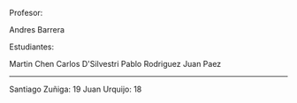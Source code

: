Profesor:

Andres Barrera

Estudiantes:

Martin Chen
Carlos D'Silvestri
Pablo Rodriguez
Juan Paez


----------------------------------
Santiago Zuñiga: 19
Juan Urquijo: 18